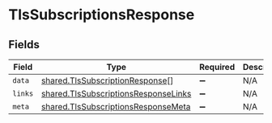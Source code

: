 # TlsSubscriptionsResponse


## Fields

| Field                                                                                        | Type                                                                                         | Required                                                                                     | Description                                                                                  |
| -------------------------------------------------------------------------------------------- | -------------------------------------------------------------------------------------------- | -------------------------------------------------------------------------------------------- | -------------------------------------------------------------------------------------------- |
| `data`                                                                                       | [shared.TlsSubscriptionResponse](../../models/shared/tlssubscriptionresponse.md)[]           | :heavy_minus_sign:                                                                           | N/A                                                                                          |
| `links`                                                                                      | [shared.TlsSubscriptionsResponseLinks](../../models/shared/tlssubscriptionsresponselinks.md) | :heavy_minus_sign:                                                                           | N/A                                                                                          |
| `meta`                                                                                       | [shared.TlsSubscriptionsResponseMeta](../../models/shared/tlssubscriptionsresponsemeta.md)   | :heavy_minus_sign:                                                                           | N/A                                                                                          |